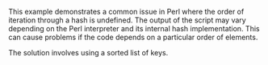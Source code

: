 This example demonstrates a common issue in Perl where the order of iteration through a hash is undefined.  The output of the script may vary depending on the Perl interpreter and its internal hash implementation.  This can cause problems if the code depends on a particular order of elements.

The solution involves using a sorted list of keys.